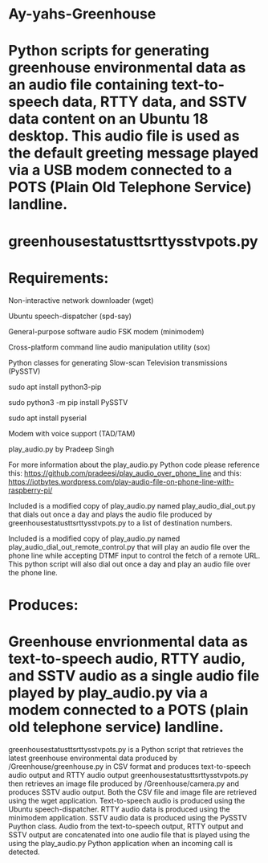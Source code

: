 # Ay-yahs-Greenhouse


# Python scripts for generating greenhouse environmental data as an audio file containing text-to-speech data, RTTY data, and SSTV data content on an Ubuntu 18 desktop. This audio file is used as the default greeting message played via a USB modem connected to a POTS (Plain Old Telephone Service) landline.


# greenhousestatusttsrttysstvpots.py


# Requirements: 

Non-interactive network downloader (wget)

Ubuntu speech-dispatcher (spd-say)

General-purpose software audio FSK modem (minimodem)

Cross-platform command line audio manipulation utility (sox)

Python classes for generating Slow-scan Television transmissions (PySSTV)

sudo apt install python3-pip

sudo python3 -m pip install PySSTV

sudo apt install pyserial

Modem with voice support (TAD/TAM)

play_audio.py by Pradeep Singh

For more information about the play_audio.py Python code please reference this: https://github.com/pradeesi/play_audio_over_phone_line  and this:  https://iotbytes.wordpress.com/play-audio-file-on-phone-line-with-raspberry-pi/


Included is a modified copy of play_audio.py named play_audio_dial_out.py that dials out once a day and plays the audio file produced by greenhousestatusttsrttysstvpots.py to a list of destination numbers.

Included is a modified copy of play_audio.py named play_audio_dial_out_remote_control.py that will play an audio file over the phone line while accepting DTMF input to control the fetch of a remote URL. This python script will also dial out once a day and play an audio file over the phone line.

# 
# Produces:


# Greenhouse envrionmental data as text-to-speech audio, RTTY audio, and SSTV audio as a single audio file played by play_audio.py via a modem connected to a POTS (plain old telephone service) landline.

greenhousestatusttsrttysstvpots.py is a Python script that retrieves the latest greenhouse environmental data produced by /Greenhouse/greenhouse.py in CSV format and produces text-to-speech audio output and RTTY audio output greenhousestatusttsrttysstvpots.py then retrieves an image file produced by /Greenhouse/camera.py and produces SSTV audio output. Both the CSV file and image file are retrieved using the wget application.  Text-to-speech audio is produced using the Ubuntu speech-dispatcher. RTTY audio data is produced using the minimodem application. SSTV audio data is produced using the PySSTV Puython class. Audio from the text-to-speech output, RTTY output and SSTV output are concatenated into one audio file that is played using the using the play_audio.py Python application when an incoming call is detected. 


